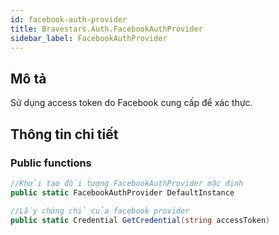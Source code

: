 ```yaml
---
id: facebook-auth-provider
title: Bravestars.Auth.FacebookAuthProvider
sidebar_label: FacebookAuthProvider
---
```

## Mô tả
Sử dụng access token do Facebook cung cấp để xác thực.
## Thông tin chi tiết
### Public functions
```csharp
//Khởi tạo đối tượng FacebookAuthProvider mặc định
public static FacebookAuthProvider DefaultInstance

//Lấy chứng chỉ của facebook provider
public static Credential GetCredential(string accessToken)
```